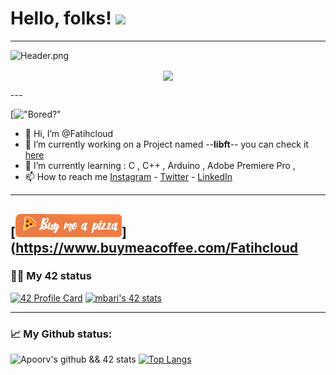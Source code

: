 # Hello, folks! <img src="https://github.com/barimehdi77/barimehdi77/blob/main/wave.gif" width="30px">
---

![Header.png](https://github.com/Fatihcloud/header/blob/main/header.jpg)
<p align="center"><img align="center" src="https://komarev.com/ghpvc/?username=Fatihcloud&&color=blue&style=flat-square"></p>
---

[!["Bored?"](https://www.behance.net/gallery/86208593/Dino-Runner-AR/modules/500268423)

- 👋 Hi, I’m @Fatihcloud
- 🔭 I’m currently working on a Project named --**libft**-- you can check it [here](https://github.com/Fatihcloud/Libft)
- 🌱 I’m currently learning : C , C++ , Arduino , Adobe Premiere Pro ,
- 📫 How to reach me [Instagram](https://www.instagram.com/fatihcloud/) - [Twitter](https://twitter.com/fthblt66) - [LinkedIn](https://www.linkedin.com/in/fatih-bulut-b240ba137)

---

[!["Buy Me A Pizza"](https://github.com/Fatihcloud/Fatihcloud/blob/main/orange_img(1).png)](https://www.buymeacoffee.com/Fatihcloud
---

### 👨‍💻 My 42 status
[![42 Profile Card](https://1337-readme.vercel.app/api/profile?dark=true&login=fbulut)](https://github.com/Fatihcloud)
[![mbari's 42 stats](https://badge42.herokuapp.com/api/stats/fbulut?cursus=C%20reloaded)](https://github.com/Fatihcloud)

---

### 📈 My Github status:
![Apoorv's github && 42 stats](https://github-readme-stats.vercel.app/api?username=Fatihcloud&show_icons=true&theme=radical)
[![Top Langs](https://github-readme-stats.vercel.app/api/top-langs/?username=Fatihcloud&layout=compact&theme=radical)](https://github.com/anuraghazra/github-readme-stats)

<!---
Fatihcloud/Fatihcloud is a ✨ special ✨ repository because its `README.md` (this file) appears on your GitHub profile.
You can click the Preview link to take a look at your changes.
--->
